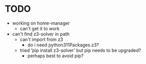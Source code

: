 # TODO

- working on home-manager
  - can't get it to work
- can't find z3-solver in path
  - can't import from z3
    - do i need python311Packages.z3?
  - tried 'pip install z3-solver' but pip needs to be upgraded?
    - perhaps best to avoid pip?
